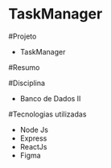 # TaskManager

#Projeto

- TaskManager

#Resumo


#Disciplina

- Banco de Dados II

#Tecnologias utilizadas

- Node Js
- Express
- ReactJs
- Figma
